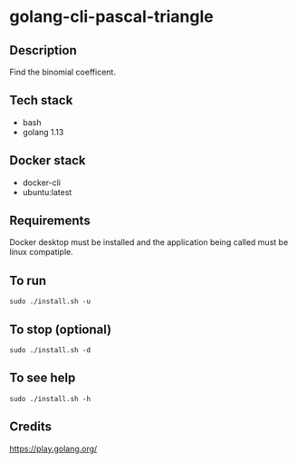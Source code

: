 # golang-cli-pascal-triangle

## Description
Find the binomial coefficent.

## Tech stack
- bash
- golang 1.13

## Docker stack
- docker-cli
- ubuntu:latest

## Requirements
Docker desktop must be installed and the application
being called must be linux compatiple.

## To run
`sudo ./install.sh -u`

## To stop (optional)
`sudo ./install.sh -d`

## To see help
`sudo ./install.sh -h`

## Credits
https://play.golang.org/
